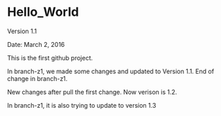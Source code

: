 ﻿# Hello_World

Version 1.1

Date: March 2, 2016

This is the first github project.

In branch-z1, we made some changes and updated to Version 1.1.
End of change in branch-z1.

New changes after pull the first change. Now verison is 1.2.

In branch-z1, it is also trying to update to version 1.3
